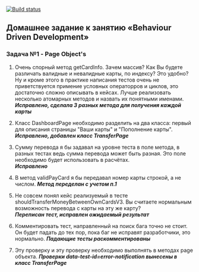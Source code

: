 [![Build status](https://ci.appveyor.com/api/projects/status/sol2wpx5h8sg4jka/branch/master?svg=true)](https://ci.appveyor.com/project/Berengalina/moneytransfer/branch/master)

## Домашнее задание к занятию «Behaviour Driven Development»

### Задача №1 - Page Object's


1. Очень спорный метод getCardInfo. Зачем массив? Как Вы будете различать валидные и невалидные карты, по индексу? Это удобно? Ну и кроме этого в практике написания тестов очень не приветствуется примение условных операторров и циклов, это достаточно сложно описывать в кейсах. Лучше реализовать несколько атомарных методов и назвать их понятными именами.        
***Исправлено, сделала 3 разных метода для получения каждой карты***

2. Класс DashboardPage необходимо разделить на два класса: первый для описания страницы "Ваши карты" и "Пополнение карты".          
***Исправлено, добавлен класс TransferPage***

3. Сумму перевода я бы задавал на уровне теста в поле метода, в разных тестах ведь сумма перевода может быть разная. Это поле необходимо будет использовать в расчётах.           
***Исправлено***

4. В метод validPayCard я бы передавал номер карты строкой, а не числом.
***Метод переделан с учетом п.1***

5. Не совсем понял кейс реализуемый в тесте shouldTransferMoneyBetweenOwnCardsV3. Вы считаете нормальным возможность перевода с карты на эту же карту?      
***Переписан тест, исправлен ожидаемый результат***

6. Комментировать тест, направленный на поиск бага точно не стоит. Он будет падать до тех пор, пока баг не исправят разработчики, это нормально.
***Падающие тесты раскомментированы***

7. Эту проверку и эту проверку необходимо выполнять в методах page объекта.
***Проверки data-test-id=error-notification вынесены в класс TransferPage***